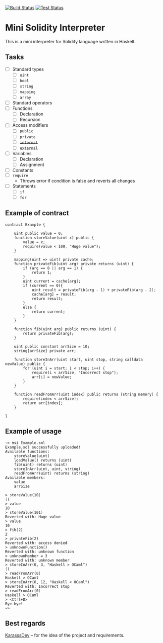 <a href="https://github.com/5h15h4k1n9/MSI/actions"><img alt="Build Status" src="https://github.com/5h15h4k1n9/MSI/actions/workflows/build.yml/badge.svg"></a>
<a href="https://github.com/5h15h4k1n9/MSI/actions"><img alt="Test Status" src="https://github.com/5h15h4k1n9/MSI/actions/workflows/test.yml/badge.svg"></a>

# Mini Solidity Interpreter

This is a mini interpreter for Solidity language written in Haskell.

## Tasks
- [ ] Standard types
  - [ ] `uint`
  - [ ] `bool`
  - [ ] `string`
  - [ ] `mapping`
  - [ ] `array`
- [ ] Standard operators
- [ ] Functions
  - [ ] Declaration
  - [ ] Recursion
- [ ] Access modifiers
  - [ ] `public`
  - [ ] `private`
  - [ ] ~~`internal`~~
  - [ ] ~~`external`~~
- [ ] Variables
  - [ ] Declaration
  - [ ] Assignment
- [ ] Constants
- [ ] `require`
  - Throws error if condition is false and reverts all changes
- [ ] Statements
  - [ ] `if`
  - [ ] `for`

## Example of contract

```solidity
contract Example {

    uint public value = 0;
    function storeValue(uint x) public {	
        value = x;
        require(value < 100, "Huge value");
    }

    mapping(uint => uint) private cache;
    function privateFib(uint arg) private returns (uint) {
        if (arg == 0 || arg == 1) {
            return 1;
        }
        uint current = cache[arg];
        if (current == 0){
            uint result = privateFib(arg - 1) + privateFib(arg - 2);
            cache[arg] = result;
            return result;
        }
        else {
            return current;
        }
    }

    function fib(uint arg) public returns (uint) {
        return privateFib(arg);
    }

    uint public constant arrSize = 10;	
    string[arrSize] private arr;

    function storeInArr(uint start, uint stop, string calldata newValue) public {
        for (uint i = start; i < stop; i++) {
            require(i < arrSize, "Incorrect stop");
            arr[i] = newValue;
        }
    }

    function readFromArr(uint index) public returns (string memory) {
        require(index < arrSize);
        return arr[index];
    }

}
```

## Example of usage

```
~> msi Example.sol
Example.sol successfully uploaded!
Available functions:
    storeValue(uint)
    loadValue() returns (uint)
    fib(uint) returns (uint)
    storeInArr(uint, uint, string)
    readFromArr(uint) returns (string)
Available members:
    value
    arrSize

> storeValue(10)
()
> value
10
> storeValue(101)
Reverted with: Huge value
> value
10
> fib(2)
2
> privateFib(2)
Reverted with: access denied
> unknownFunction()
Reverted with: unknown function
> unknownMember = 3
Reverted with: unknown member
> storeInArr(0, 3, "Haskell > OCaml")
()
> readFromArr(0)
Haskell > OCaml
> storeInArr(0, 12, "Haskell < OCaml")
Reverted with: Incorrect stop
> readFromArr(0)
Haskell > OCaml
> <Ctrl+D>
Bye-bye!
~>
```

## Best regards

[KarasssDev](https://github.com/KarasssDev) – for the idea of the project and requirements.